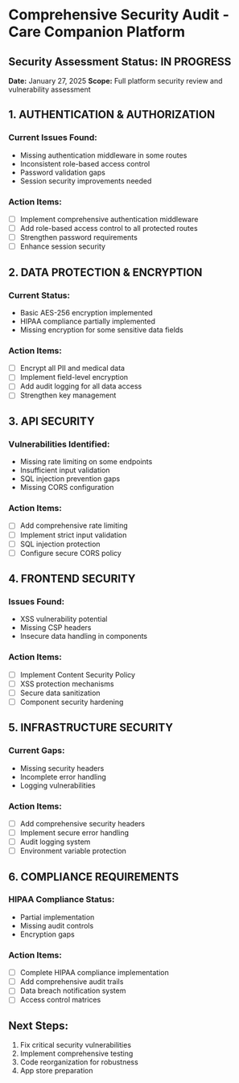 # Comprehensive Security Audit - Care Companion Platform

## Security Assessment Status: IN PROGRESS
**Date:** January 27, 2025
**Scope:** Full platform security review and vulnerability assessment

## 1. AUTHENTICATION & AUTHORIZATION

### Current Issues Found:
- Missing authentication middleware in some routes
- Inconsistent role-based access control
- Password validation gaps
- Session security improvements needed

### Action Items:
- [ ] Implement comprehensive authentication middleware
- [ ] Add role-based access control to all protected routes
- [ ] Strengthen password requirements
- [ ] Enhance session security

## 2. DATA PROTECTION & ENCRYPTION

### Current Status:
- Basic AES-256 encryption implemented
- HIPAA compliance partially implemented
- Missing encryption for some sensitive data fields

### Action Items:
- [ ] Encrypt all PII and medical data
- [ ] Implement field-level encryption
- [ ] Add audit logging for all data access
- [ ] Strengthen key management

## 3. API SECURITY

### Vulnerabilities Identified:
- Missing rate limiting on some endpoints
- Insufficient input validation
- SQL injection prevention gaps
- Missing CORS configuration

### Action Items:
- [ ] Add comprehensive rate limiting
- [ ] Implement strict input validation
- [ ] SQL injection protection
- [ ] Configure secure CORS policy

## 4. FRONTEND SECURITY

### Issues Found:
- XSS vulnerability potential
- Missing CSP headers
- Insecure data handling in components

### Action Items:
- [ ] Implement Content Security Policy
- [ ] XSS protection mechanisms
- [ ] Secure data sanitization
- [ ] Component security hardening

## 5. INFRASTRUCTURE SECURITY

### Current Gaps:
- Missing security headers
- Incomplete error handling
- Logging vulnerabilities

### Action Items:
- [ ] Add comprehensive security headers
- [ ] Implement secure error handling
- [ ] Audit logging system
- [ ] Environment variable protection

## 6. COMPLIANCE REQUIREMENTS

### HIPAA Compliance Status:
- Partial implementation
- Missing audit controls
- Encryption gaps

### Action Items:
- [ ] Complete HIPAA compliance implementation
- [ ] Add comprehensive audit trails
- [ ] Data breach notification system
- [ ] Access control matrices

## Next Steps:
1. Fix critical security vulnerabilities
2. Implement comprehensive testing
3. Code reorganization for robustness
4. App store preparation
